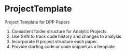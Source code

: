 # ProjectTemplate
Project Template for DPP Papers
1. Consistent folder structure for Analytic Projects
2. Use SVN to track code history and changes to analysis
3. Incorporate R project structure each paper.
4. Provide starting code or code snippet as a template
